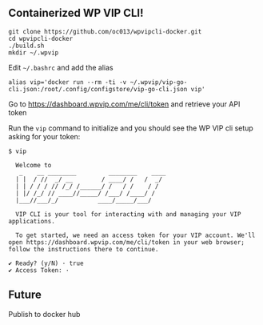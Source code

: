 Containerized WP VIP CLI!
-----

```
git clone https://github.com/oc013/wpvipcli-docker.git
cd wpvipcli-docker
./build.sh
mkdir ~/.wpvip
```

Edit `~/.bashrc` and add the alias

```
alias vip='docker run --rm -ti -v ~/.wpvip/vip-go-cli.json:/root/.config/configstore/vip-go-cli.json vip'
```

Go to https://dashboard.wpvip.com/me/cli/token and retrieve your API token

Run the `vip` command to initialize and you should see the WP VIP cli setup asking for your token:
```
$ vip

  Welcome to
   _    __ ________         ________    ____
  | |  / //  _/ __        / ____/ /   /  _/
  | | / / / // /_/ /______/ /   / /    / /
  | |/ /_/ // ____//_____/ /___/ /____/ /
  |___//___/_/           ____/_____/___/

  VIP CLI is your tool for interacting with and managing your VIP applications.

  To get started, we need an access token for your VIP account. We'll open https://dashboard.wpvip.com/me/cli/token in your web browser; follow the instructions there to continue.

✔ Ready? (y/N) · true
✔ Access Token: ·
```


Future
-----

Publish to docker hub
